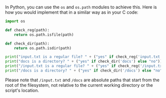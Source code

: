  In Python, you can use the `os` and `os.path` modules to achieve this. Here is how you would implement that in a similar way as in your C code:

```python
import os

def check_reg(path):
    return os.path.isfile(path)

def check_dir(path):
    return os.path.isdir(path)

print("input.txt is a regular file? " + ("yes" if check_reg('input.txt') else "no"))
print("docs is a directory? " + ("yes" if check_dir('docs') else "no"))
print("/input.txt is a regular file? " + ("yes" if check_reg('/input.txt') else "no"))
print("/docs is a directory? " + ("yes" if check_dir('/docs') else "no"))
```
Please note that `/input.txt` and `/docs` are absolute paths that start from the root of the filesystem, not relative to the current working directory or the script's location.
